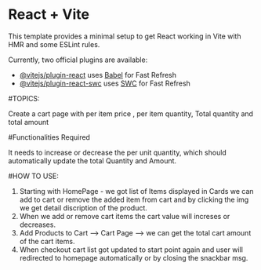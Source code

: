 # React + Vite

This template provides a minimal setup to get React working in Vite with HMR and some ESLint rules.

Currently, two official plugins are available:

- [@vitejs/plugin-react](https://github.com/vitejs/vite-plugin-react/blob/main/packages/plugin-react/README.md) uses [Babel](https://babeljs.io/) for Fast Refresh
- [@vitejs/plugin-react-swc](https://github.com/vitejs/vite-plugin-react-swc) uses [SWC](https://swc.rs/) for Fast Refresh


#TOPICS:

Create a cart page with per item price , per item quantity, Total quantity and total amount

#Functionalities Required

It needs to increase or decrease the per unit quantity, which should automatically update the total Quantity and Amount.

#HOW TO USE:

1. Starting with HomePage - we got list of Items displayed in Cards we can add to cart or remove the added item from cart and by clicking the img we get detail discription of the product.
2. When we add or remove cart items the cart value will increses or decreases.
3. Add Products to Cart --> Cart Page --> we can get the total cart amount of the cart items.
4. When checkout cart list got updated to start point again and user will redirected to homepage automatically or by closing the snackbar msg.
